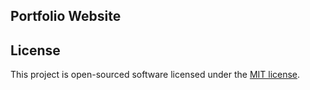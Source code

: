 ## Portfolio Website

## License

This project is open-sourced software licensed under the [MIT license](https://opensource.org/licenses/MIT).
